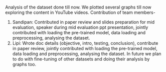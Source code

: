Analysis of the dataset done till now. We plotted several graphs till now exploring the content in YouTube videos.
Contribution of team members-
1. Sandipan: Contributed in paper review and slides preparation for mid evaluation, speaker during mid evaluation ppt presentation, jointly contributed with loading the pre-trained model, data loading and preprocessing, analysing the dataset. 
2. Lipi: Wrote doc details (objective, intro, testing, conclusion), contribute in paper review, jointly contributed with loading the pre-trained model, data loading and preprocessing, analysing the dataset.
In future we plan to do with fine-tuning of other datasets and doing their analysis by graphs too.
